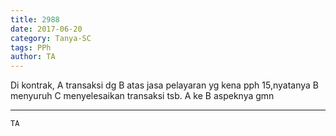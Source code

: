 ```yaml
---
title: 2988
date: 2017-06-20
category: Tanya-SC
tags: PPh
author: TA
---
```


Di kontrak, A transaksi dg B atas jasa pelayaran yg kena pph 15,nyatanya B menyuruh C menyelesaikan transaksi tsb. A ke B aspeknya gmn

---



`TA`
